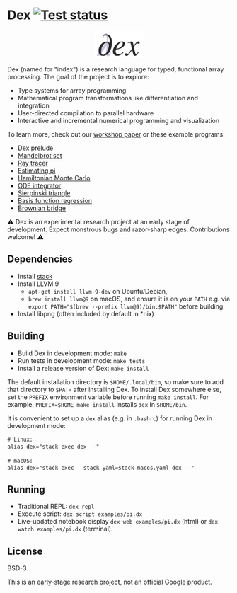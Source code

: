 # Dex [![Test status](https://github.com/google-research/dex-lang/workflows/Tests/badge.svg)](https://github.com/google-research/dex-lang/actions?query=workflow%3ATests)

<p align="center">
  <img src="static/dex.png" width=22%>
</p>

Dex (named for "index") is a research language for typed, functional array
processing. The goal of the project is to explore:

  * Type systems for array programming
  * Mathematical program transformations like differentiation and integration
  * User-directed compilation to parallel hardware
  * Interactive and incremental numerical programming and visualization

To learn more, check out our
[workshop paper](https://openreview.net/pdf?id=rJxd7vsWPS)
or these example programs:

  * [Dex prelude](https://google-research.github.io/dex-lang/prelude.html)
  * [Mandelbrot set](https://google-research.github.io/dex-lang/mandelbrot.html)
  * [Ray tracer](https://google-research.github.io/dex-lang/raytrace.html)
  * [Estimating pi](https://google-research.github.io/dex-lang/pi.html)
  * [Hamiltonian Monte Carlo](https://google-research.github.io/dex-lang/mcmc.html)
  * [ODE integrator](https://google-research.github.io/dex-lang/ode-integrator.html)
  * [Sierpinski triangle](https://google-research.github.io/dex-lang/sierpinski.html)
  * [Basis function regression](https://google-research.github.io/dex-lang/regression.html)
  * [Brownian bridge](https://google-research.github.io/dex-lang/brownian_motion.html)

⚠️ Dex is an experimental research project at an early stage of
development. Expect monstrous bugs and razor-sharp edges. Contributions welcome! ⚠️

## Dependencies

  * Install [stack](https://www.haskellstack.org)
  * Install LLVM 9
    * `apt-get install llvm-9-dev` on Ubuntu/Debian,
    * `brew install llvm@9` on macOS, and ensure it is on your `PATH` e.g. via `export PATH="$(brew --prefix llvm@9)/bin:$PATH"` before building.
  * Install libpng (often included by default in *nix)

## Building

 * Build Dex in development mode: `make`
 * Run tests in development mode: `make tests`
 * Install a release version of Dex: `make install`

The default installation directory is `$HOME/.local/bin`, so make sure to add
that directory to `$PATH` after installing Dex. To install Dex somewhere else,
set the `PREFIX` environment variable before running `make install`. For
example, `PREFIX=$HOME make install` installs `dex` in `$HOME/bin`.

It is convenient to set up a `dex` alias (e.g. in `.bashrc`) for running Dex in
development mode:

```console
# Linux:
alias dex="stack exec dex --"

# macOS:
alias dex="stack exec --stack-yaml=stack-macos.yaml dex --"
```

## Running

  * Traditional REPL: `dex repl`
  * Execute script: `dex script examples/pi.dx`
  * Live-updated notebook display `dex web examples/pi.dx` (html) or `dex watch
    examples/pi.dx` (terminal).

## License

BSD-3

This is an early-stage research project, not an official Google product.

